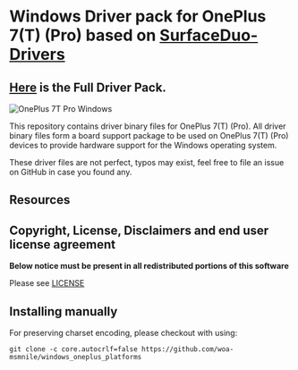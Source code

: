 # Windows Driver pack for OnePlus 7(T) (Pro) based on [SurfaceDuo-Drivers](https://github.com/WOA-Project/SurfaceDuo-Drivers/)
## [Here](https://github.com/woa-msmnile/windows_oneplus_platforms) is the Full Driver Pack.

![OnePlus 7T Pro Windows](https://user-images.githubusercontent.com/13377926/206026203-99d11de4-5669-467d-9085-95916beca1dc.png)

This repository contains driver binary files for OnePlus 7(T) (Pro).
All driver binary files form a board support package to be used on OnePlus 7(T) (Pro) devices to provide hardware support for the Windows operating system.

These driver files are not perfect, typos may exist, feel free to file an issue on GitHub in case you found any.

## Resources

## Copyright, License, Disclaimers and end user license agreement

**Below notice must be present in all redistributed portions of this software**

Please see [LICENSE](LICENSE.md)

## Installing manually

For preserving charset encoding, please checkout with using:

```
git clone -c core.autocrlf=false https://github.com/woa-msmnile/windows_oneplus_platforms
```

